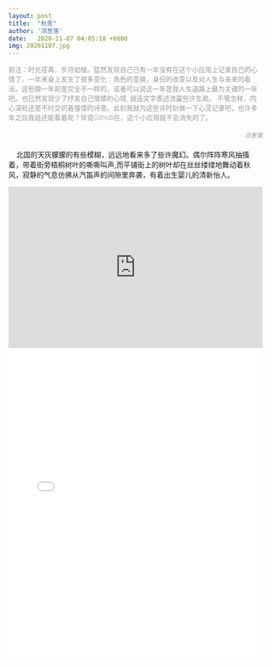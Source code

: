 ```yaml
---
layout: post
title:  "秋思"
author: '凉葱落'
date:   2020-11-07 04:05:18 +0800
img: 20201107.jpg
---
```


<p style="color:#999; font-size:13px; font-weight:300">前注：时光荏苒，岁月如梭。猛然发现自己已有一年没有在这个小应用上记录自己的心情了，一年来身上发生了很多变化：角色的变换，身份的改变以及对人生与未来的看法。这些跟一年前是完全不一样的，或者可以说这一年是我人生道路上最为关键的一年吧。也已然发现少了抒发自己情愫的心境, 就连文字表述流露些许生疏。 不管怎样，内心深处还是不时交织着憧憬的诗意。此刻我就为这些许时刻做一下心灵记录吧，也许多年之后我娃还能看着呢？毕竟Github在，这个小应用就不会消失的了。</p>

<h5 style="color:#999; font-size:12px;font-weight:300; text-align: right;">凉葱落</h5>

&nbsp;&nbsp;&nbsp;&nbsp;北国的天灰朦朦的有些模糊，远远地看来多了些许魔幻。偶尔阵阵寒风抽搐着，带着街旁梧桐树叶的嘶嘶叫声,而平铺街上的树叶却在丝丝缕缕地舞动着秋风，寂静的气息仿佛从汽笛声的间隙里奔袭，有着出生婴儿的清新怡人。

<iframe frameborder="0" width="100%" style="min-height:320px; width:100%; border:none;" src="https://v.qq.com/txp/iframe/player.html?vid=v0176lp8z6c" allowFullScreen="true"></iframe>

<iframe frameborder="no" width="100%" style="min-height:620px; width:100%; border:none;" src="//music.163.com/outchain/player?type=1&id=3081916&auto=1&height=430"></iframe>


